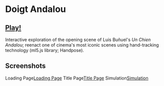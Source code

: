 # Doigt Andalou

## [Play!](https://ylliez.github.io/agh/oeuvres/ml5_doigtAndalou/)

Interactive exploration of the opening scene of Luis Buñuel's *Un Chien Andalou*; reenact one of cinema's most iconic scenes using hand-tracking technology (ml5.js library; Handpose).

## Screenshots
Loading Page[Loading Page](https://github.com/ylliez/CART263/blob/main/projects/proj01_movieNight/proj01_doigtAndalou/assets/screenshots/ss_loading.png?raw=true)
Title Page[Title Page](https://github.com/ylliez/CART263/blob/main/projects/proj01_movieNight/proj01_doigtAndalou/assets/screenshots/ss_title.png?raw=true)
Simulation[Simulation](https://github.com/ylliez/CART263/blob/main/projects/proj01_movieNight/proj01_doigtAndalou/assets/screenshots/ss_sim.png?raw=true)

